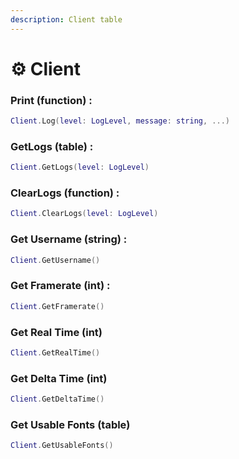 ```yaml
---
description: Client table
---
```


# ⚙️ Client

### Print (function) :

```lua
Client.Log(level: LogLevel, message: string, ...)
```

### GetLogs (table) :

```lua
Client.GetLogs(level: LogLevel)
```

### ClearLogs (function) :

```lua
Client.ClearLogs(level: LogLevel)
```

### Get Username (string) :

```lua
Client.GetUsername()
```

### Get Framerate (int) :

```lua
Client.GetFramerate()
```

### Get Real Time (int)

```lua
Client.GetRealTime()
```

### Get Delta Time (int)

```lua
Client.GetDeltaTime()
```

### Get Usable Fonts (table)

```lua
Client.GetUsableFonts()
```
